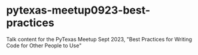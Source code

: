 # pytexas-meetup0923-best-practices
 Talk content for the PyTexas Meetup Sept 2023, "Best Practices for Writing Code for Other People to Use"
